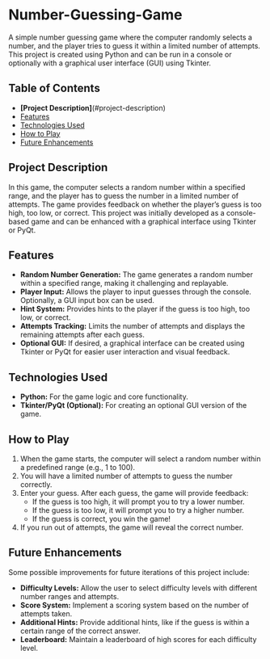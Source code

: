 # Number-Guessing-Game

A simple number guessing game where the computer randomly selects a number, and the player tries to guess it within a limited number of attempts. This project is created using Python and can be run in a console or optionally with a graphical user interface (GUI) using Tkinter.

## Table of Contents
* **[Project Description]**(#project-description)
* [Features](#features)
* [Technologies Used](#technologies-used)
* [How to Play](#how-to-play)
* [Future Enhancements](#future-enhancements)

## Project Description
In this game, the computer selects a random number within a specified range, and the player has to guess the number in a limited number of attempts. The game provides feedback on whether the player’s guess is too high, too low, or correct. This project was initially developed as a console-based game and can be enhanced with a graphical interface using Tkinter or PyQt.

## Features
* **Random Number Generation:** The game generates a random number within a specified range, making it challenging and replayable.
* **Player Input:** Allows the player to input guesses through the console. Optionally, a GUI input box can be used.
* **Hint System:** Provides hints to the player if the guess is too high, too low, or correct.
* **Attempts Tracking:** Limits the number of attempts and displays the remaining attempts after each guess.
* **Optional GUI:** If desired, a graphical interface can be created using Tkinter or PyQt for easier user interaction and visual feedback.

## Technologies Used
* **Python:** For the game logic and core functionality.
* **Tkinter/PyQt (Optional):** For creating an optional GUI version of the game.

## How to Play
1. When the game starts, the computer will select a random number within a predefined range (e.g., 1 to 100).
2. You will have a limited number of attempts to guess the number correctly.
3. Enter your guess. After each guess, the game will provide feedback:
    * If the guess is too high, it will prompt you to try a lower number.
    * If the guess is too low, it will prompt you to try a higher number.
    * If the guess is correct, you win the game!
4. If you run out of attempts, the game will reveal the correct number.

## Future Enhancements
Some possible improvements for future iterations of this project include:

* **Difficulty Levels:** Allow the user to select difficulty levels with different number ranges and attempts.
* **Score System:** Implement a scoring system based on the number of attempts taken.
* **Additional Hints:** Provide additional hints, like if the guess is within a certain range of the correct answer.
* **Leaderboard:** Maintain a leaderboard of high scores for each difficulty level.
